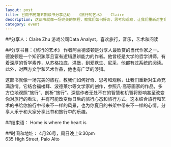 ```yaml
---
layout: post
title: 谷雨书苑第五期读书分享活动 - 《旅行的艺术》 - Claire
description: 这部书就像一场完美的旅程，教我们如何好奇、思考和观察，让我们重新对生命充满热情。它结合福楼拜、波德莱尔等文学家的创作，参照凡·高等画家的作品，多方位地观照“旅行”、剖析“旅行”。
category: event
---
```


##分享人：Claire Zhu
游戏公司Data Analyst，喜欢旅行，音乐，艺术和阅读

##分享书目：《旅行的艺术》
作者阿兰德波顿是分享人最欣赏的当代作家之一。德波顿是一个知识渊厚且富有逻辑思辨能力的作者。他曾经是大学的哲学讲师，有着深厚的哲学素养，从苏格拉底、洪堡，到爱默生、尼采，他都有过系统的阅读。此外，对西方文学和艺术作品，他也有广泛的涉猎。

这部书就像一场完美的旅程，教我们如何好奇、思考和观察，让我们重新对生命充满热情。它结合福楼拜、波德莱尔等文学家的创作，参照凡·高等画家的作品，多方位地观照“旅行”、剖析“旅行”。深信作者无处不在的智慧和机智将影响甚至改变你对旅行的看法，并有可能改变你日后的旅行心态和旅行方式。这本结合旅行和艺术的书给你旅行中带来不一样的风景，也为你夏日的书架中带来不一样的心情。分享人乐于和大家分享此书和旅行中的乐趣。

##结束语： Home is where the heart is

##时间和地址：
4月26号，周日晚上6:30pm<br>
635 High Street, Palo Alto


